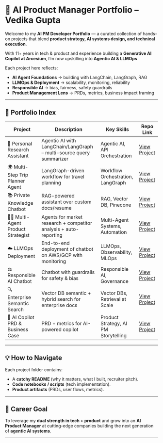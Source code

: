 # 🚀 AI Product Manager Portfolio – Vedika Gupta

Welcome to my **AI PM Developer Portfolio** — a curated collection of hands-on projects that blend **product strategy, AI systems design, and technical execution**.  

With 11+ years in tech & product and experience building a **Generative AI Copilot at Arcesium**, I’m now upskilling into **Agentic AI & LLMOps**   

Each project here reflects:
- **AI Agent Foundations** → building with LangChain, LangGraph, RAG  
- **LLMOps & Deployment** → scalability, monitoring, reliability  
- **Responsible AI** → bias, fairness, safety guardrails  
- **Product Management Lens** → PRDs, metrics, business impact framing  

---

## 📌 Portfolio Index

| Project | Description | Key Skills | Repo Link |
|---------|-------------|------------|-----------|
| 🤖 Personal Research Assistant | Agentic AI with LangChain/LangGraph – multi-source query summarizer | Agentic AI, API Orchestration | [View Project](./01-research-assistant/README.md) |
| 🌍 Multi-Step Trip Planner Agent | LangGraph-driven workflow for travel planning | Workflow Orchestration, LangGraph | [View Project](./02-trip-planner/README.md) |
| 📚 Private Knowledge Chatbot | RAG-powered assistant over custom docs/resume | RAG, Vector DB, Pinecone | [View Project](./03-knowledge-chatbot/README.md) |
| 🧑‍💼 Multi-Agent Product Strategist | Agents for market research + competitor analysis + auto-reporting | Multi-Agent Systems, Automation | [View Project](./04-product-strategy-agent/README.md) |
| ☁️ LLMOps Deployment | End-to-end deployment of chatbot on AWS/GCP with monitoring | LLMOps, Observability, MLOps | [View Project](./05-llmops-deployment/README.md) |
| ⚖️ Responsible AI Chatbot | Chatbot with guardrails for safety & bias | Responsible AI, Governance | [View Project](./06-responsible-ai/README.md) |
| 🔍 Enterprise Semantic Search | Vector DB semantic + hybrid search for enterprise docs | Vector DBs, Retrieval at Scale | [View Project](./07-enterprise-search/README.md) |
| 📝 AI Copilot PRD & Business Case | PRD + metrics for AI-powered copilot | Product Strategy, AI PM Storytelling | [View Project](./08-ai-pm-prd/README.md) |

---

## 💡 How to Navigate

Each project folder contains:
- A **catchy README** (why it matters, what I built, recruiter pitch).  
- **Code notebooks / scripts** (tech implementation).  
- **Product artifacts** (PRDs, user flows, metrics).  

---

## 🎯 Career Goal

To leverage my **dual strength in tech + product** and grow into an **AI Product Manager** at cutting-edge companies building the next generation of **agentic AI systems**.

---
